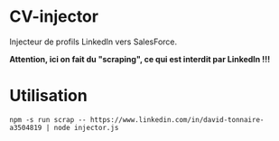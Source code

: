 # CV-injector

Injecteur de profils LinkedIn vers SalesForce.

**Attention, ici on fait du "scraping", ce qui est interdit par LinkedIn !!!**

# Utilisation

```
npm -s run scrap -- https://www.linkedin.com/in/david-tonnaire-a3504819 | node injector.js
```
